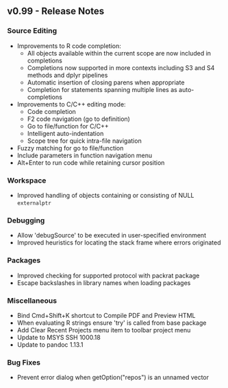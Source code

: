 
## v0.99 - Release Notes

### Source Editing

* Improvements to R code completion:
    - All objects available within the current scope are now included in completions
    - Completions now supported in more contexts including S3 and S4 methods and dplyr pipelines
    - Automatic insertion of closing parens when appropriate
    - Completion for statements spanning multiple lines
as auto-completions
* Improvements to C/C++ editing mode:
    - Code completion
    - F2 code navigation (go to definition)
    - Go to file/function for C/C++
    - Intelligent auto-indentation
    - Scope tree for quick intra-file navigation
* Fuzzy matching for go to file/function
* Include parameters in function navigation menu
* Alt+Enter to run code while retaining cursor position


### Workspace

* Improved handling of objects containing or consisting of NULL `externalptr`

### Debugging

* Allow 'debugSource' to be executed in user-specified environment
* Improved heuristics for locating the stack frame where errors originated

### Packages

* Improved checking for supported protocol with packrat package
* Escape backslashes in library names when loading packages

### Miscellaneous

* Bind Cmd+Shift+K shortcut to Compile PDF and Preview HTML
* When evaluating R strings ensure 'try' is called from base package
* Add Clear Recent Projects menu item to toolbar project menu
* Update to MSYS SSH 1000.18
* Update to pandoc 1.13.1

### Bug Fixes

* Prevent error dialog when getOption("repos") is an unnamed vector




